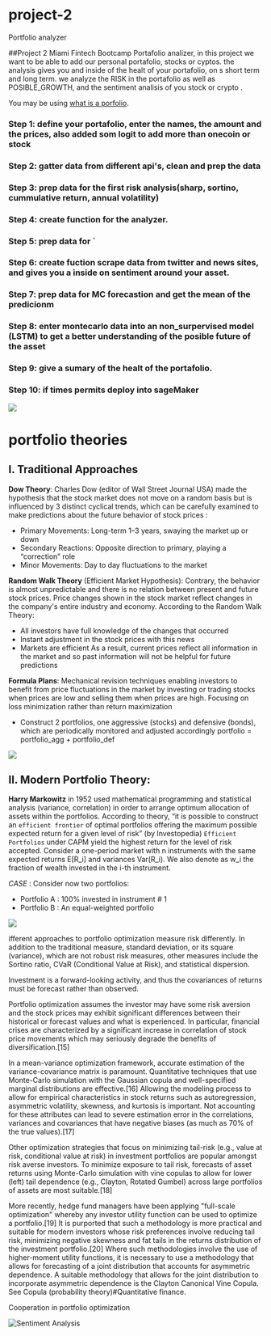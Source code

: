 # project-2
Portfolio analyzer



##Project 2 Miami Fintech Bootcamp
Portafolio analizer, in this project we want to be able to add our personal portafolio, stocks or cyptos.
the analysis gives you and inside of the healt of your portafolio, on s short term and long term.
we analyze the RISK in the portafolio as well as POSIBLE_GROWTH, and the sentiment analisis of you stock or crypto .

You may be using [what is a porfolio](https://study.com/academy/lesson/portfolio-weight-return-variance-definition-examples.html).

### Step 1: define your portafolio, enter the names, the amount and the prices, also added som logit to add more than onecoin or stock
### Step 2: gatter data from different api's, clean and prep the data
### Step 3: prep data for the first risk analysis(sharp, sortino, cummulative return, annual volatility)
### Step 4: create function for the analyzer.
### Step 5: prep data for `
### Step 6: create fuction scrape data from twitter and news sites, and gives you a inside on sentiment around your asset.
### Step 7: prep data for MC forecastion and get the mean of the predicionm
### Step 8: enter montecarlo data into an non_surpervised model (LSTM) to get a better understanding of the posible future of the asset
### Step 9: give a sumary of the healt of the portafolio.
### Step 10: if times permits deploy into sageMaker


![](https://www.i1.creditdonkey.com/image/1/1200c/best-portfolio-analyzers.jpg)


# portfolio theories

## I. Traditional Approaches
__Dow Theory__: Charles Dow (editor of Wall Street Journal USA) made the hypothesis that the stock market does not move on a random basis but is influenced by 3 distinct cyclical trends, which can be carefully examined to make predictions about the future behavior of stock prices :
* Primary Movements: Long-term 1–3 years, swaying the market up or down
* Secondary Reactions: Opposite direction to primary, playing a “correction” role
* Minor Movements: Day to day fluctuations to the market


__Random Walk Theory__ (Efficient Market Hypothesis): Contrary, the behavior is almost unpredictable and there is no relation between present and future stock prices. Price changes shown in the stock market reflect changes in the company's entire industry and economy. According to the Random Walk Theory:
* All investors have full knowledge of the changes that occurred
* Instant adjustment in the stock prices with this news
* Markets are efficient
As a result, current prices reflect all information in the market and so past information will not be helpful for future predictions


__Formula Plans__: Mechanical revision techniques enabling investors to benefit from price fluctuations in the market by investing or trading stocks when prices are low and selling them when prices are high. Focusing on loss minimization rather than return maximization
* Construct 2 portfolios, one aggressive (stocks) and defensive (bonds), which are periodically monitored and adjusted accordingly
portfolio = portfolio_agg + portfolio_def




![](https://www.thestreet.com/.image/ar_4:3%2Cc_fill%2Ccs_srgb%2Cq_auto:good%2Cw_1200/MTY3NTM5NDYxMDkzMTM5ODQ3/what-is-modern-portfolio-theory-mpt-and-why-is-it-important.png)

## II. Modern Portfolio Theory:
__Harry Markowitz__ in 1952 used mathematical programming and statistical analysis (variance, correlation) in order to arrange optimum allocation of assets within the portfolios. According to theory, “it is possible to construct an `efficient frontier` of optimal portfolios offering the maximum possible expected return for a given level of risk” (by Investopedia)
`Efficient Portfolios` under CAPM yield the highest return for the level of risk accepted. Consider a one-period market with n instruments with the same expected returns E[R_i] and variances Var(R_i). We also denote as w_i the fraction of wealth invested in the i-th instrument.

_CASE_ : Consider now two portfolios:
* Portfolio A : 100% invested in instrument # 1
* Portfolio B : An equal-weighted portfolio

![](https://cdn.educba.com/academy/wp-content/uploads/2020/12/Portfolio-Optimization.jpg)

ifferent approaches to portfolio optimization measure risk differently. In addition to the traditional measure, standard deviation, or its square (variance), which are not robust risk measures, other measures include the Sortino ratio, CVaR (Conditional Value at Risk), and statistical dispersion.

Investment is a forward-looking activity, and thus the covariances of returns must be forecast rather than observed.

Portfolio optimization assumes the investor may have some risk aversion and the stock prices may exhibit significant differences between their historical or forecast values and what is experienced. In particular, financial crises are characterized by a significant increase in correlation of stock price movements which may seriously degrade the benefits of diversification.[15]

In a mean-variance optimization framework, accurate estimation of the variance-covariance matrix is paramount. Quantitative techniques that use Monte-Carlo simulation with the Gaussian copula and well-specified marginal distributions are effective.[16] Allowing the modeling process to allow for empirical characteristics in stock returns such as autoregression, asymmetric volatility, skewness, and kurtosis is important. Not accounting for these attributes can lead to severe estimation error in the correlations, variances and covariances that have negative biases (as much as 70% of the true values).[17]

Other optimization strategies that focus on minimizing tail-risk (e.g., value at risk, conditional value at risk) in investment portfolios are popular amongst risk averse investors. To minimize exposure to tail risk, forecasts of asset returns using Monte-Carlo simulation with vine copulas to allow for lower (left) tail dependence (e.g., Clayton, Rotated Gumbel) across large portfolios of assets are most suitable.[18]

More recently, hedge fund managers have been applying "full-scale optimization" whereby any investor utility function can be used to optimize a portfolio.[19] It is purported that such a methodology is more practical and suitable for modern investors whose risk preferences involve reducing tail risk, minimizing negative skewness and fat tails in the returns distribution of the investment portfolio.[20] Where such methodologies involve the use of higher-moment utility functions, it is necessary to use a methodology that allows for forecasting of a joint distribution that accounts for asymmetric dependence. A suitable methodology that allows for the joint distribution to incorporate asymmetric dependence is the Clayton Canonical Vine Copula. See Copula (probability theory)#Quantitative finance.

Cooperation in portfolio optimization


![Sentiment Analysis](https://files.realpython.com/media/How-to-use-NLTK-for-Sentiment-Analysis-in-Python_Watermarked.8dd30ecc0bda.jpg)
